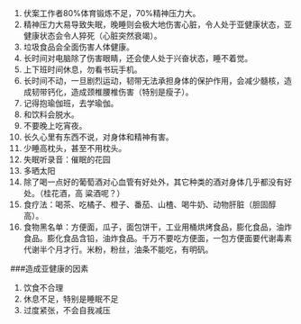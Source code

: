 1. 伏案工作者80%体育锻炼不足，70%精神压力大。
2. 精神压力大易导致失眠，晚睡则会极大地伤害心脏，令人处于亚健康状态，亚健康状态会令人猝死（心脏突然衰竭）。
3. 垃圾食品会全面伤害人体健康。
4. 长时间对电脑除了伤害眼睛，还会使人处于兴奋状态，睡不着觉。
5. 上下班时间休息，勿看书玩手机。
6. 长时间不动，一旦剧烈运动，韧带无法承担身体的保护作用，会减少髓核，造成韧带钙化，造成颈椎腰椎伤害（特别是瘦子）。
7. 记得抱瑜伽班，去学瑜伽。
8. 和饮料会脱水。
9. 不要晚上吃宵夜。
10. 长久心里有东西不说，对身体和精神有害。
11. 少睡高枕头，甚至不用枕头。
12. 失眠听录音：催眠的花园
13. 多晒太阳
14. 除了喝一点好的葡萄酒对心血管有好处外，其它种类的酒对身体几乎都没有好处。（桂花酒，高
粱酒呢？）
15. 食疗法：喝茶、吃橘子、橙子、番茄、山楂、喝牛奶、动物肝脏（胆固醇高）。
16. 食物黑名单：方便面，瓜子，面包饼干，工业用桶烘烤食品，膨化食品，油炸食品。膨化食品含铅，油炸食品。千万不要吃方便面，一包方便面要代谢毒素代谢半个月才行。米粉，粉丝，油条不能吃，有明矾。


###造成亚健康的因素
1. 饮食不合理
2. 休息不足，特别是睡眠不足
3. 过度紧张，不会自我减压

